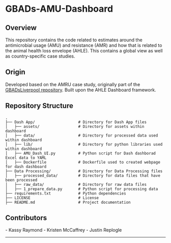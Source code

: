 # GBADs-AMU-Dashboard

<h2>Overview</h2>

This repository contains the code related to estimates around the antimicrobial usage (AMU) and resistance (AMR) and how that is related to the animal health loss envelope (AHLE). 
This contains a global view as well as country-specific case studies.

<h2>Origin</h2>

Developed based on the AMRU case study, originally part of the [GBADsLiverpool repository](https://github.com/GBADsInformatics/GBADsLiverpool).
Built upon the AHLE Dashboard framework.

<h2>Repository Structure</h2>

```
.
├── Dash App/          			# Directory for Dash App files
│   ├── assets/			    	# Directory for assets within dashboard
│   ├── data/			     	# Directory for processed data used within dashboard
│   ├── lib/			     	# Directory for python libraries used within dashboard
│   ├── AMU_Dash_UI.py  		# Python script for Dash dashborad Excel data to YAML
│   ├── Dockerfile		     	# Dockerfile used to created webpage for dash dashboard
├── Data Processing/          	# Directory for Data Processing files
│   ├── processed_data/			# Directory for data files that have been processed
│   ├── raw_data/			    # Directory for raw data files
│   ├── 1_prepare_data.py  		# Python script for processing data
├── requirements.txt        	# Python dependencies
├── LICENSE		            	# License
├── README.md               	# Project documentation
```

<h2>Contributors</h2>
- Kassy Raymond 
- Kristen McCaffrey
- Justin Replogle

---

